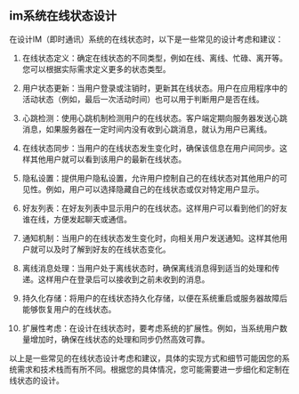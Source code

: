 ## im系统在线状态设计
在设计IM（即时通讯）系统的在线状态时，以下是一些常见的设计考虑和建议：

1. 在线状态定义：确定在线状态的不同类型，例如在线、离线、忙碌、离开等。您可以根据实际需求定义更多的状态类型。

2. 用户状态更新：当用户登录或注销时，更新其在线状态。用户在应用程序中的活动状态（例如，最后一次活动时间）也可以用于判断用户是否在线。

3. 心跳检测：使用心跳机制检测用户的在线状态。客户端定期向服务器发送心跳消息，如果服务器在一定时间内没有收到心跳消息，就认为用户已离线。

4. 在线状态同步：当用户的在线状态发生变化时，确保该信息在用户间同步。这样其他用户就可以看到该用户的最新在线状态。

5. 隐私设置：提供用户隐私设置，允许用户控制自己的在线状态对其他用户的可见性。例如，用户可以选择隐藏自己的在线状态或仅对特定用户显示。

6. 好友列表：在好友列表中显示用户的在线状态。这样用户可以看到他们的好友谁在线，方便发起聊天或通信。

7. 通知机制：当用户的在线状态发生变化时，向相关用户发送通知。这样其他用户就可以及时了解到好友的在线状态变化。

8. 离线消息处理：当用户处于离线状态时，确保离线消息得到适当的处理和传递。这样用户在登录后可以接收到之前未收到的消息。

9. 持久化存储：将用户的在线状态持久化存储，以便在系统重启或服务器故障后能够恢复用户的在线状态。

10. 扩展性考虑：在设计在线状态时，要考虑系统的扩展性。例如，当系统用户数量增加时，确保在线状态的处理和同步仍然高效可靠。

以上是一些常见的在线状态设计考虑和建议，具体的实现方式和细节可能因您的系统需求和技术栈而有所不同。根据您的具体情况，您可能需要进一步细化和定制在线状态的设计。


